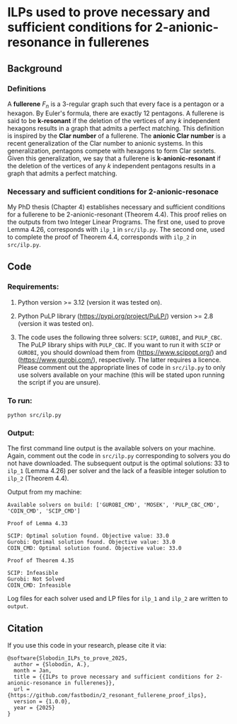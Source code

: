# ILPs used to prove necessary and sufficient conditions for 2-anionic-resonance in fullerenes

## Background

### Definitions

A **fullerene** $F_n$ is a 3-regular graph such that every face is a pentagon
or a hexagon. By Euler's formula, there are exactly 12 pentagons. A fullerene
is said to be **k-resonant** if the deletion of the vertices of any $k$
independent hexagons results in a graph that admits a perfect
matching. This definition is inspired by the **Clar number** of a fullerene.
The **anionic Clar number** is a recent generalization of the Clar number to
anionic systems. In this generalization, pentagons compete with hexagons to
form Clar sextets. Given this generalization, we say that a fullerene is
**k-anionic-resonant** if the deletion of the vertices of any $k$ independent
pentagons results in a graph that admits a perfect matching.

### Necessary and sufficient conditions for 2-anionic-resonace

My PhD thesis (Chapter 4) establishes necessary and sufficient conditions for a
fullerene to be 2-anionic-resonant (Theorem 4.4). This proof relies on the
outputs from two Integer Linear Programs. The first one, used to prove
Lemma 4.26, corresponds with `ilp_1` in `src/ilp.py`. The second one, used to
complete the proof of Theorem 4.4, corresponds with `ilp_2` in `src/ilp.py`.

## Code

### Requirements:

1. Python version >= 3.12 (version it was tested on).

2. Python PuLP library (https://pypi.org/project/PuLP/) version >= 2.8 (version
   it was tested on).

3. The code uses the following three solvers: `SCIP`, `GUROBI`, and `PULP_CBC`.
   The PuLP library ships with `PULP_CBC`. If you want to run it with `SCIP` or
`GUROBI`, you should download them from (https://www.scipopt.org/) and
(https://www.gurobi.com/), respectively. The latter requires a licence. Please
comment out the appropriate lines of code in `src/ilp.py` to only use solvers
available on your machine (this will be stated upon running the script if you
are unsure).

### To run:

```
python src/ilp.py
```

### Output:

The first command line output is the available solvers on your machine. Again,
comment out the code in `src/ilp.py` corresponding to solvers you do not have
downloaded. The subsequent output is the optimal solutions: 33 to `ilp_1`
(Lemma 4.26) per solver and the lack of a feasible integer solution to
`ilp_2` (Theorem 4.4).

Output from my machine:

```
Available solvers on build: ['GUROBI_CMD', 'MOSEK', 'PULP_CBC_CMD', 'COIN_CMD', 'SCIP_CMD']

Proof of Lemma 4.33

SCIP: Optimal solution found. Objective value: 33.0
Gurobi: Optimal solution found. Objective value: 33.0
COIN_CMD: Optimal solution found. Objective value: 33.0

Proof of Theorem 4.35

SCIP: Infeasible
Gurobi: Not Solved
COIN_CMD: Infeasible
```

Log files for each solver used  and LP files for `ilp_1` and `ilp_2` are written
to `output`.

## Citation
If you use this code in your research, please cite it via:

```
@software{Slobodin_ILPs_to_prove_2025,
  author = {Slobodin, A.},
  month = Jan,
  title = {{ILPs to prove necessary and sufficient conditions for 2-anionic-resonance in fullerenes}},
  url = {https://github.com/fastbodin/2_resonant_fullerene_proof_ilps},
  version = {1.0.0},
  year = {2025}
}
```

